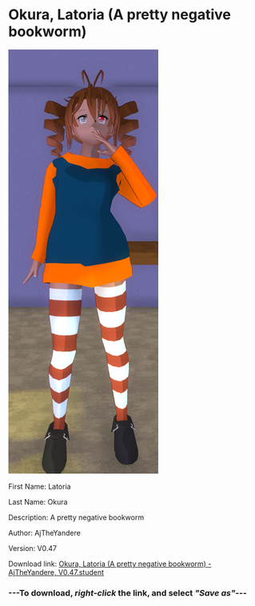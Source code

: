 # Okura, Latoria (A pretty negative bookworm)

<img src="https://raw.githubusercontent.com/Arbiter1223/Daigaku-Gurashi-Custom-Students/master/Students/Files/Okura%2C%20Latoria%20(A%20pretty%20negative%20bookworm).png" title="Okura, Latoria (A pretty negative bookworm) - AjTheYandere, V0.47">

First Name: Latoria

Last Name: Okura

Description: A pretty negative bookworm

Author: AjTheYandere

Version: V0.47

Download link: <a href="https://raw.githubusercontent.com/Arbiter1223/Daigaku-Gurashi-Custom-Students/master/Students/Files/Okura%2C%20Latoria%20(A%20pretty%20negative%20bookworm)%20-%20AjTheYandere%2C%20V0.47.student">Okura, Latoria (A pretty negative bookworm) - AjTheYandere, V0.47.student</a>

### ---**To download, _right-click_ the link, and select _"Save as"_**---
